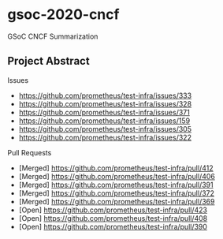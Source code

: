 # gsoc-2020-cncf
GSoC CNCF Summarization
## Project Abstract


Issues
- https://github.com/prometheus/test-infra/issues/333
- https://github.com/prometheus/test-infra/issues/328
- https://github.com/prometheus/test-infra/issues/371
- https://github.com/prometheus/test-infra/issues/159
- https://github.com/prometheus/test-infra/issues/305
- https://github.com/prometheus/test-infra/issues/322

Pull Requests
- [Merged] https://github.com/prometheus/test-infra/pull/412
- [Merged] https://github.com/prometheus/test-infra/pull/406
- [Merged] https://github.com/prometheus/test-infra/pull/391
- [Merged] https://github.com/prometheus/test-infra/pull/372
- [Merged] https://github.com/prometheus/test-infra/pull/369
- [Open] https://github.com/prometheus/test-infra/pull/423
- [Open] https://github.com/prometheus/test-infra/pull/408
- [Open] https://github.com/prometheus/test-infra/pull/390
